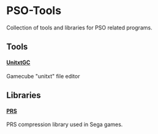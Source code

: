 # PSO-Tools
Collection of tools and libraries for PSO related programs.

## Tools
#### [UnitxtGC](https://github.com/Solybum/PSO-Tools/tree/master/UnitxtGC)
Gamecube "unitxt" file editor

## Libraries 
#### [PRS](https://github.com/Solybum/PSO-Tools/tree/master/PRS)
PRS compression library used in Sega games.  
